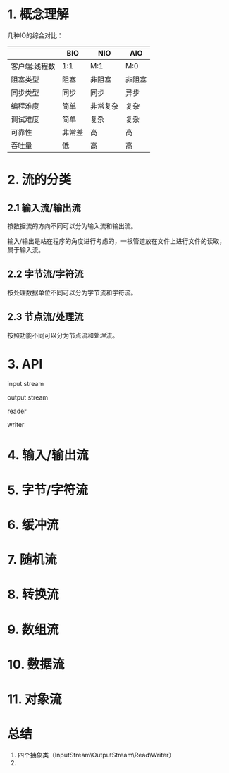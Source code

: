 # 1. 概念理解

几种IO的综合对比：

|               | BIO    | NIO      | AIO    |
| ------------- | ------ | -------- | ------ |
| 客户端:线程数 | 1:1    | M:1      | M:0    |
| 阻塞类型      | 阻塞   | 非阻塞   | 非阻塞 |
| 同步类型      | 同步   | 同步     | 异步   |
| 编程难度      | 简单   | 非常复杂 | 复杂   |
| 调试难度      | 简单   | 复杂     | 复杂   |
| 可靠性        | 非常差 | 高       | 高     |
| 吞吐量        | 低     | 高       | 高     |

  

# 2. 流的分类

## 2.1 输入流/输出流

按数据流的方向不同可以分为输入流和输出流。

输入/输出是站在程序的角度进行考虑的，一根管道放在文件上进行文件的读取，属于输入流。



## 2.2 字节流/字符流


按处理数据单位不同可以分为字节流和字符流。

## 2.3 节点流/处理流

按照功能不同可以分为节点流和处理流。

# 3. API

input stream

output stream

reader

writer

# 4. 输入/输出流



# 5. 字节/字符流



# 6. 缓冲流



# 7. 随机流



# 8. 转换流



# 9. 数组流



# 10. 数据流



# 11. 对象流



# 总结

1. 四个抽象类（InputStream\OutputStream\Read\Writer）
2. 

